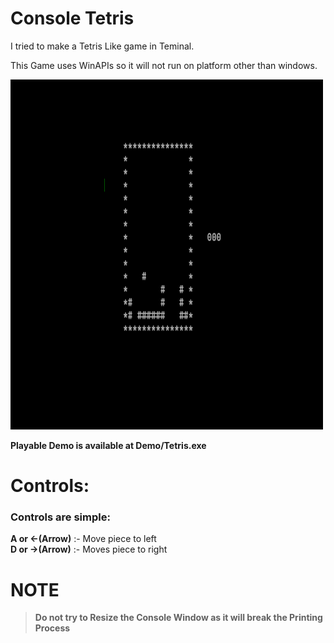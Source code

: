 
# Console Tetris

I tried to make a Tetris Like game in Teminal. 

This Game uses WinAPIs so it will not run on platform other than windows.

<img src="asset/Demo.png" width="500" height="560" alt="Demo Image">

**Playable Demo is available at Demo/Tetris.exe**

# Controls:

### Controls are simple:

**A or <-(Arrow)** :- Move piece to left   
**D or ->(Arrow)** :- Moves piece to right

# NOTE

> **Do not try to Resize the Console Window as it will break the Printing Process**
